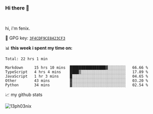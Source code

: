 ### Hi there 👋

<br />

hi, i'm fenix.

:key: GPG key: [`3F4CDF9CE8423CF3`](https://github.com/13ph03nix.gpg)


📊 **this week i spent my time on:**
<!--START_SECTION:waka-->
```text
Total: 22 hrs 1 min

Markdown     15 hrs 10 mins  ████████████████▓░░░░░░░░   66.66 % 
TypeScript   4 hrs 4 mins    ████▒░░░░░░░░░░░░░░░░░░░░   17.89 % 
JavaScript   1 hr 3 mins     █░░░░░░░░░░░░░░░░░░░░░░░░   04.65 % 
Other        43 mins         ▓░░░░░░░░░░░░░░░░░░░░░░░░   03.20 % 
Python       34 mins         ▓░░░░░░░░░░░░░░░░░░░░░░░░   02.54 % 
```
<!--END_SECTION:waka-->


📈 my github stats

<a>
<img align="center" src="https://github-readme-stats.vercel.app/api?username=13ph03nix&show_icons=true&hide=stars&theme=blueberry" alt="13ph03nix" />
</a>
